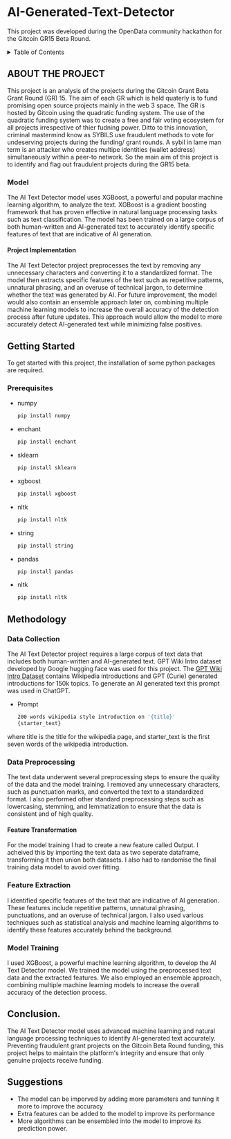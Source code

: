 # AI-Generated-Text-Detector










 This project was developed during the OpenData community hackathon for the Gitcoin GR15 Beta Round. 
   



<!-- TABLE OF CONTENTS -->
<details>
  <summary>Table of Contents</summary>
  <ol>
    <li>
      <a href="#about-the-project">About The Project</a>
      <ul>
      </ul>
    </li>
    <li>
      <a href="#getting-started">Getting Started</a>
      <ul>
        <li><a href="#prerequisites">Prerequisites</a></li>
      </ul>
    </li>
    <li><a href="Methodology">methodology</a></li>
     <li><a href="Conclusion">Conclusion</a></li>
     <li><a href="Suggestion">Suggestion</a></li>
  </ol>
</details>



## ABOUT THE PROJECT

 This project is an analysis of the projects during the Gitcoin Grant Beta Grant Round (GR) 15. The aim of each GR which is held quaterly is to fund promising open source 
 projects mainly in the web 3 space. The GR is hosted by Gitcoin using the quadratic funding system. The use of the quadratic funding system was to create a free and fair voting 
 ecosystem for all projects irrespective of thier fudning power. Ditto to this innovation, criminal mastermind know as SYBILS use fraudulent methods to vote for undeserving projects 
 during the funding/ grant rounds. A sybil in lame man term is an attacker who creates multipe identities (wallet address) simultaneously within a peer-to network.
 So the main aim of this project is to identify and flag out fraudulent projects during the GR15 beta.
 
 ###  Model
 
The AI Text Detector model uses XGBoost, a powerful and popular machine learning algorithm, to analyze the text. XGBoost is a gradient boosting framework that has proven effective in natural language processing tasks such as text classification. The model has been trained on a large corpus of both human-written and AI-generated text to accurately identify specific features of text that are indicative of AI generation.

#### Project Implementation

The AI Text Detector project preprocesses the text by removing any unnecessary characters and converting it to a standardized format. The model then extracts specific features of the text such as repetitive patterns, unnatural phrasing, and an overuse of technical jargon, to determine whether the text was generated by AI. For future improvement, the model would also contain an ensemble approach later on, combining multiple machine learning models to increase the overall accuracy of the detection process after future updates. This approach would allow the model to more accurately detect AI-generated text while minimizing false positives.


 




<!-- GETTING STARTED -->
## Getting Started

To get started with this project, the installation of some python packages are required.

### Prerequisites

* numpy 
  ```sh
  pip install numpy 
  ```
  
* enchant
  ```sh
  pip install enchant
  ```
  
* sklearn
  ```sh
  pip install sklearn
  ```
  
* xgboost 
  ```sh
  pip install xgboost 
  ```
  
* nltk
  ```sh
  pip install nltk
  ```
  
* string
  ```sh
  pip install string
  ```
  
* pandas 
  ```sh
  pip install pandas 
  ```
  
* nltk
  ```sh
  pip install nltk
  ```



<!-- USAGE EXAMPLES -->
## Methodology

### Data Collection

The AI Text Detector project requires a large corpus of text data that includes both human-written and AI-generated text. GPT Wiki Intro dataset developed by Google hugging face was used for this project.
The [GPT Wiki Intro Dataset](https://huggingface.co/datasets/aadityaubhat/GPT-wiki-intro) contains Wikipedia introductions and GPT (Curie) generated introductions for 150k topics. To generate an AI generated text this prompt was used in ChatGPT.


* Prompt
  ```sh
  200 words wikipedia style introduction on '{title}'
  {starter_text}
  ```

where title is the title for the wikipedia page, and starter_text is the first seven words of the wikipedia introduction.

### Data Preprocessing

The text data underwent several preprocessing steps to ensure the quality of the data and the model training. I removed any unnecessary characters, such as punctuation marks, and converted the text to a standardized format. I also performed other standard preprocessing steps such as lowercasing, stemming, and lemmatization to ensure that the data is consistent and of high quality. 
   #### Feature Transformation

For the model training I had to create a new feature called Output. I acheived this by importing the text data as two seperate dataframe, transforming it then union both datasets. I also had to randomise the final training data model to avoid over fitting.

### Feature Extraction

I identified specific features of the text that are indicative of AI generation. These features include repetitive patterns, unnatural phrasing, punctuations, and an overuse of technical jargon. I also used various techniques such as statistical analysis and machine learning algorithms to identify these features accurately behind the background.

### Model Training

I used XGBoost, a powerful machine learning algorithm, to develop the AI Text Detector model. We trained the model using the preprocessed text data and the extracted features. We also employed an ensemble approach, combining multiple machine learning models to increase the overall accuracy of the detection process.

   


## Conclusion.

The AI Text Detector model uses advanced machine learning and natural language processing techniques to identify AI-generated text accurately. Preventing fraudulent grant projects on the Gitcoin Beta Round funding, this project helps to maintain the platform's integrity and ensure that only genuine projects receive funding.

## Suggestions

* The  model can be imporved by adding more parameters and tunning it more to improve the accuracy
* Extra features can be added to the model tp improve its performance
* More algorithms can be ensembled into the model to improve its prediction power.





